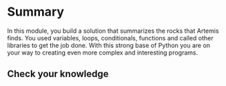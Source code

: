 # Summary

In this module, you build a solution that summarizes the rocks that Artemis finds. You used variables, loops, conditionals, functions and called other libraries to get the job done. With this strong base of Python you are on your way to creating even more complex and interesting programs.

## Check your knowledge